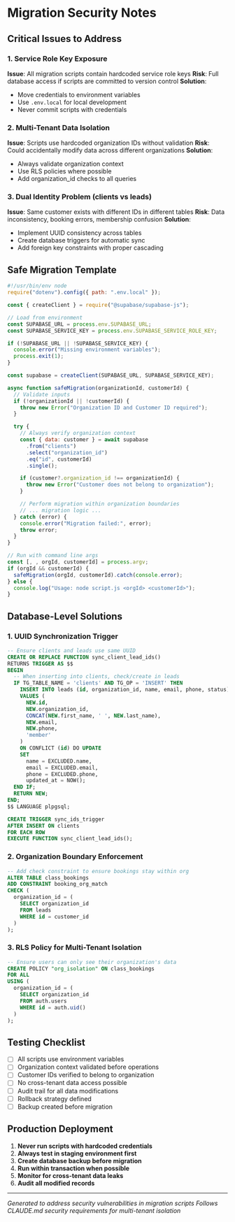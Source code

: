 # Migration Security Notes

## Critical Issues to Address

### 1. Service Role Key Exposure

**Issue**: All migration scripts contain hardcoded service role keys
**Risk**: Full database access if scripts are committed to version control
**Solution**:

- Move credentials to environment variables
- Use `.env.local` for local development
- Never commit scripts with credentials

### 2. Multi-Tenant Data Isolation

**Issue**: Scripts use hardcoded organization IDs without validation
**Risk**: Could accidentally modify data across different organizations
**Solution**:

- Always validate organization context
- Use RLS policies where possible
- Add organization_id checks to all queries

### 3. Dual Identity Problem (clients vs leads)

**Issue**: Same customer exists with different IDs in different tables
**Risk**: Data inconsistency, booking errors, membership confusion
**Solution**:

- Implement UUID consistency across tables
- Create database triggers for automatic sync
- Add foreign key constraints with proper cascading

## Safe Migration Template

```javascript
#!/usr/bin/env node
require("dotenv").config({ path: ".env.local" });

const { createClient } = require("@supabase/supabase-js");

// Load from environment
const SUPABASE_URL = process.env.SUPABASE_URL;
const SUPABASE_SERVICE_KEY = process.env.SUPABASE_SERVICE_ROLE_KEY;

if (!SUPABASE_URL || !SUPABASE_SERVICE_KEY) {
  console.error("Missing environment variables");
  process.exit(1);
}

const supabase = createClient(SUPABASE_URL, SUPABASE_SERVICE_KEY);

async function safeMigration(organizationId, customerId) {
  // Validate inputs
  if (!organizationId || !customerId) {
    throw new Error("Organization ID and Customer ID required");
  }

  try {
    // Always verify organization context
    const { data: customer } = await supabase
      .from("clients")
      .select("organization_id")
      .eq("id", customerId)
      .single();

    if (customer?.organization_id !== organizationId) {
      throw new Error("Customer does not belong to organization");
    }

    // Perform migration within organization boundaries
    // ... migration logic ...
  } catch (error) {
    console.error("Migration failed:", error);
    throw error;
  }
}

// Run with command line args
const [, , orgId, customerId] = process.argv;
if (orgId && customerId) {
  safeMigration(orgId, customerId).catch(console.error);
} else {
  console.log("Usage: node script.js <orgId> <customerId>");
}
```

## Database-Level Solutions

### 1. UUID Synchronization Trigger

```sql
-- Ensure clients and leads use same UUID
CREATE OR REPLACE FUNCTION sync_client_lead_ids()
RETURNS TRIGGER AS $$
BEGIN
  -- When inserting into clients, check/create in leads
  IF TG_TABLE_NAME = 'clients' AND TG_OP = 'INSERT' THEN
    INSERT INTO leads (id, organization_id, name, email, phone, status)
    VALUES (
      NEW.id,
      NEW.organization_id,
      CONCAT(NEW.first_name, ' ', NEW.last_name),
      NEW.email,
      NEW.phone,
      'member'
    )
    ON CONFLICT (id) DO UPDATE
    SET
      name = EXCLUDED.name,
      email = EXCLUDED.email,
      phone = EXCLUDED.phone,
      updated_at = NOW();
  END IF;
  RETURN NEW;
END;
$$ LANGUAGE plpgsql;

CREATE TRIGGER sync_ids_trigger
AFTER INSERT ON clients
FOR EACH ROW
EXECUTE FUNCTION sync_client_lead_ids();
```

### 2. Organization Boundary Enforcement

```sql
-- Add check constraint to ensure bookings stay within org
ALTER TABLE class_bookings
ADD CONSTRAINT booking_org_match
CHECK (
  organization_id = (
    SELECT organization_id
    FROM leads
    WHERE id = customer_id
  )
);
```

### 3. RLS Policy for Multi-Tenant Isolation

```sql
-- Ensure users can only see their organization's data
CREATE POLICY "org_isolation" ON class_bookings
FOR ALL
USING (
  organization_id = (
    SELECT organization_id
    FROM auth.users
    WHERE id = auth.uid()
  )
);
```

## Testing Checklist

- [ ] All scripts use environment variables
- [ ] Organization context validated before operations
- [ ] Customer IDs verified to belong to organization
- [ ] No cross-tenant data access possible
- [ ] Audit trail for all data modifications
- [ ] Rollback strategy defined
- [ ] Backup created before migration

## Production Deployment

1. **Never run scripts with hardcoded credentials**
2. **Always test in staging environment first**
3. **Create database backup before migration**
4. **Run within transaction when possible**
5. **Monitor for cross-tenant data leaks**
6. **Audit all modified records**

---

_Generated to address security vulnerabilities in migration scripts_
_Follows CLAUDE.md security requirements for multi-tenant isolation_
